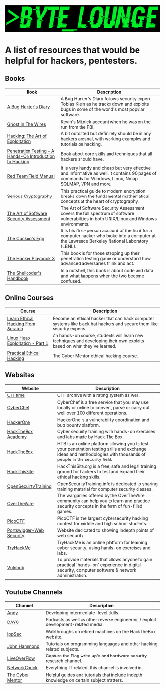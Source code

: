 ![Byte Lounge](BYTE_LOUNGE_BANNER.png)

# A list of resources that would be helpful for hackers, pentesters.

## Books
Book | Description
---- | ----
[A Bug Hunter's Diary](https://www.amazon.co.uk/Bug-Hunters-Diary-Software-Security/dp/1593273851)  |A Bug Hunter's Diary follows security expert Tobias Klein as he tracks down and exploits bugs in some of the world's most popular software.
[Ghost In The Wires](https://www.amazon.co.uk/Ghost-Wires-Adventures-Worlds-Wanted/dp/0316212180/ref=pd_lpo_14_t_0/259-3728016-4807561?_encoding=UTF8&pd_rd_i=0316212180&pd_rd_r=cf00ab8b-e8a8-4087-b816-0733ac6b3fb4&pd_rd_w=24sfq&pd_rd_wg=xCYPW&pf_rd_p=7b8e3b03-1439-4489-abd4-4a138cf4eca6&pf_rd_r=S5KN85JHQC1BYWVH6FNK&psc=1&refRID=S5KN85JHQC1BYWVH6FNK)  |Kevin's Mitnick account when he was on the run from the FBI.
[Hacking: The Art of Exploitation](https://www.amazon.co.uk/Hacking-Art-Exploitation-Jon-Erickson/dp/1593271441)  |A bit outdated but definitely should be in any hackers aresnal, with working examples and tutorials on hacking.
[Penetration Testing – A Hands-On Introduction to Hacking](https://www.amazon.co.uk/Penetration-Testing-Hands-Introduction-Hacking/dp/1593275641/ref=tmm_pap_swatch_0?_encoding=UTF8&qid=&sr=)  |Book about core skills and techniques that all hackers should have.
[Red Team Field Manual](https://www.amazon.co.uk/Rtfm-Red-Team-Field-Manual/dp/1494295504)  |It is very handy and cheap but very effective and informative as well. It contains 90 pages of commands for Windows, Linux, Nmap, SQLMAP, VPN and more.
[Serious Cryptography](https://www.amazon.co.uk/Serious-Cryptography-Practical-Introduction-Encryption-ebook/dp/B0722MTGQV)  |This practical guide to modern encryption breaks down the fundamental mathematical concepts at the heart of cryptography.
[The Art of Software Security Assessment](https://www.amazon.co.uk/Art-Software-Security-Assessment-Vulnerabilities/dp/0321444426)  |The Art of Software Security Assessment covers the full spectrum of software vulnerabilities in both UNIX/Linux and Windows environments. 
[The Cuckoo's Egg](https://www.amazon.co.uk/Cuckoos-Egg-Tracking-Computer-Espionage/dp/1416507787)  | It is his first-person account of the hunt for a computer hacker who broke into a computer at the Lawrence Berkeley National Laboratory (LBNL).
[The Hacker Playbook 3](https://www.amazon.co.uk/Hacker-Playbook-Practical-Penetration-Testing/dp/1980901759)  |This book is for those stepping up their penetration testing game or understand how advanced adversaries think and act.
[The Shellcoder's Handbook](https://www.amazon.co.uk/Shellcoders-Handbook-Discovering-Exploiting-Security/dp/047008023X)  |In a nutshell, this book is about code and data and what happens when the two become confused. 

##  Online Courses
Course | Description
---- | ----
[Learn Ethical Hacking From Scratch](https://www.udemy.com/course/learn-ethical-hacking-from-scratch/)  |Become an ethical hacker that can hack computer systems like black hat hackers and secure them like security experts.
[Linux Heap Exploitation - Part 1](https://www.udemy.com/course/linux-heap-exploitation-part-1/)  |An hands-on course, students will learn new techniques and developing their own exploits based on what they've learned.
[Practical Ethical Hacking](https://www.udemy.com/course/practical-ethical-hacking/)  |The Cyber Mentor ethical hacking course.

##  Websites
Website | Description
---- | ----
[CTFtime](https://ctftime.org/)  |CTF archive with a rating system as well.
[CyberChef](https://gchq.github.io/CyberChef/)  |CyberChef is a free service that you may use locally or online to convert, parse or carry out well over 100 different operations.
[HackerOne](https://www.hackerone.com/)  |HackerOne is a vulnerability coordination and bug bounty platform.
[HackTheBox Academy](https://academy.hackthebox.eu/)  |Cyber security training with hands-on exercises and labs made by Hack The Box.
[HackTheBox](https://www.hackthebox.eu/)  |HTB is an online platform allowing you to test your penetration testing skills and exchange ideas and methodologies with thousands of people in the security field.
[HackThisSite](https://www.hackthissite.org/)  |HackThisSite.org is a free, safe and legal training ground for hackers to test and expand their ethical hacking skills.
[OpenSecuirtyTraining](https://OpenSecurityTraining.info)  |OpenSecurityTraining.info is dedicated to sharing training material for computer security classes.
[OverTheWire](https://overthewire.org/wargames/)  |The wargames offered by the OverTheWire community can help you to learn and practice security concepts in the form of fun-filled games.
[PicoCTF](https://picoctf.org/)  |PicoCTF is the largest cybersecurity hacking contest for middle and high school students.
[Portswigger-Web Security](https://portswigger.net/web-security/all-materials)  |Website dedicated to showing indepth points of web security
[TryHackMe](https://tryhackme.com/)  |TryHackMe is an online platform for learning cyber security, using hands-on exercises and labs.
[Vulnhub](https://www.vulnhub.com/)  |To provide materials that allows anyone to gain practical 'hands-on' experience in digital security, computer software & network administration.


## Youtube Channels 
Channel | Description
---- | ----
[Andy](https://www.youtube.com/c/rot169/featured)  |Developing intermediate-level skills.
[DAY0](https://www.youtube.com/c/dayzerosec)  | Podcasts as well as other reverse engineering / exploit development-related media.
[IppSec](https://www.youtube.com/channel/UCa6eh7gCkpPo5XXUDfygQQA)  |Walkthroughs on retired machines on the HackTheBox website.
[John Hammond](https://www.youtube.com/c/JohnHammond010/featured)  |Tutorials on programming languages and other hacking related subjects.
[LiveOverFlow](https://www.youtube.com/c/LiveOverflowCTF/featured)  |Capture the Flag write up's and hardware security research channel.
[NetworkChuck](https://www.youtube.com/user/NetworkChuck)  |Everything IT related, this channel is involved in.
[The Cyber Mentor](https://www.youtube.com/channel/UC0ArlFuFYMpEewyRBzdLHiw) |Helpful guides and tutorials that include indepth knowledge on certain subject matters.